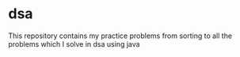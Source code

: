# dsa
This repository contains my practice problems from sorting to all the problems which I solve in dsa using java
